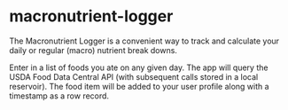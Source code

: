 # macronutrient-logger

The Macronutrient Logger is a convenient way to track and calculate your daily or regular (macro) nutrient break downs.

Enter in a list of foods you ate on any given day. 
The app will query the USDA Food Data Central API (with subsequent calls stored in a local reservoir).
The food item will be added to your user profile along with a timestamp as a row record. 
